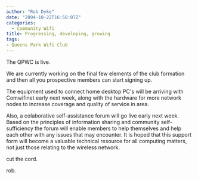 ```yaml
---
author: "Rob Dyke"
date: "2004-10-22T16:58:07Z"
categories:
  - Community Wifi
title: Progressing, developing, growing
tags:
- Queens Park Wifi Club
---
```

The QPWC is live.

We are currently working on the final few elements of the club formation and then all you prospective members can start signing up.

The equipment used to connect home desktop PC's will be arriving with Comwifinet early next week, along with the hardware for more network nodes to increase coverage and quality of service in area.

Also, a colaborative self-assistance forum will go live early next week. Based on the principles of information sharing and community self-sufficiency the forum will enable members to help themselves and help each other with any issues that may encounter. It is hoped that this support form will become a valuable technical resource for all computing matters, not just those relating to the wireless network.

cut the cord.

rob.

